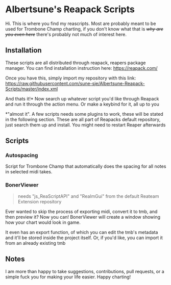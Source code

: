 
# Albertsune's Reapack Scripts

Hi. This is where you find my reascripts. Most are probably meant to be used for Trombone Champ charting, if you don't know what that is ~~_why are you even here_~~ there's probably not much of interest here.


## Installation

These scripts are all distributed through reapack, reapers package manager. You can find installation instruction here: <https://reapack.com/>

Once you have this, simply import my repository with this link: 
<https://raw.githubusercontent.com/sune-sje/Albertsune-Reapack-Scripts/master/index.xml>

And thats it!* Now search up whatever script you'd like through Reapack and run it through the action menu. Or make a keybind for it, all up to you


*"almost it". A few scripts needs some plugins to work, these will be stated in the following section. These are all part of Reapacks default repository, just search them up and install. You might need to restart Reaper afterwards


## Scripts

### Autospacing

Script for Trombone Champ that automatically does the spacing for all notes in selected midi takes.


### BonerViewer

> needs "js_ReaScriptAPI" and "ReaImGui" from the default Reateam Extension repository

Ever wanted to skip the process of exporting midi, convert it to tmb, and then preview it? Now you can!
BonerViewer will create a window showing how your chart would look in game. 

It even has an export function, of which you can edit the tmb's metadata and it'll be stored inside the project itself. Or, if you'd like, you can import it from an already existing tmb


## Notes

I am more than happy to take suggestions, contributions, pull requests, or a simple fuck you for making your life easier. Happy charting!
